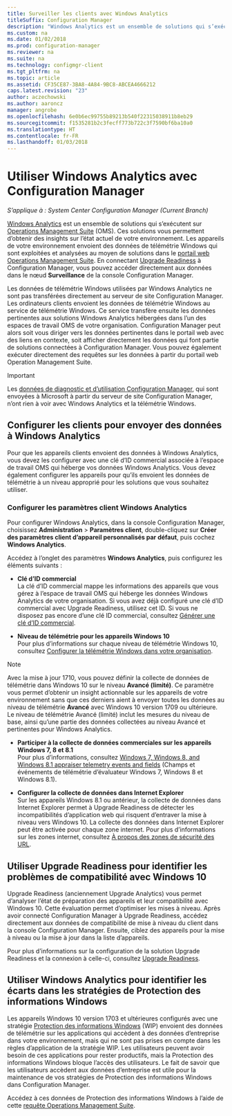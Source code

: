 ```yaml
---
title: Surveiller les clients avec Windows Analytics
titleSuffix: Configuration Manager
description: "Windows Analytics est un ensemble de solutions qui s’exécutent sur Operations Management Suite et qui vous permettent d’obtenir des insights utiles sur l’état actuel de votre environnement en exploitant les données de télémétrie Windows envoyées par les appareils de votre environnement."
ms.custom: na
ms.date: 01/02/2018
ms.prod: configuration-manager
ms.reviewer: na
ms.suite: na
ms.technology: configmgr-client
ms.tgt_pltfrm: na
ms.topic: article
ms.assetid: CF35CE87-3BA8-4A84-9BC8-ABCEA4666212
caps.latest.revision: "23"
author: aczechowski
ms.author: aaroncz
manager: angrobe
ms.openlocfilehash: 6e0b6ec99755b89213b540f22315038911b8eb29
ms.sourcegitcommit: f1535281b2c3fecff773b722c3f7590bf6ba10a0
ms.translationtype: HT
ms.contentlocale: fr-FR
ms.lasthandoff: 01/03/2018
---
```

# <a name="use-windows-analytics-with-configuration-manager"></a>Utiliser Windows Analytics avec Configuration Manager

*S’applique à : System Center Configuration Manager (Current Branch)*

[Windows Analytics](https://www.microsoft.com/WindowsForBusiness/windows-analytics) est un ensemble de solutions qui s’exécutent sur [Operations Management Suite](/azure/operations-management-suite/operations-management-suite-overview) (OMS). Ces solutions vous permettent d’obtenir des insights sur l’état actuel de votre environnement. Les appareils de votre environnement envoient des données de télémétrie Windows qui sont exploitées et analysées au moyen de solutions dans le [portail web Operations Management Suite](https://mms.microsoft.com). En connectant [Upgrade Readiness](/sccm/core/clients/manage/upgrade/upgrade-analytics) à Configuration Manager, vous pouvez accéder directement aux données dans le nœud **Surveillance** de la console Configuration Manager.

Les données de télémétrie Windows utilisées par Windows Analytics ne sont pas transférées directement au serveur de site Configuration Manager. Les ordinateurs clients envoient les données de télémétrie Windows au service de télémétrie Windows. Ce service transfère ensuite les données pertinentes aux solutions Windows Analytics hébergées dans l’un des espaces de travail OMS de votre organisation. Configuration Manager peut alors soit vous diriger vers les données pertinentes dans le portail web avec des liens en contexte, soit afficher directement les données qui font partie de solutions connectées à Configuration Manager. Vous pouvez également exécuter directement des requêtes sur les données à partir du portail web Operation Management Suite.

>[!Important]
>Les [données de diagnostic et d’utilisation Configuration Manager](../../plan-design/diagnostics/diagnostics-and-usage-data.md), qui sont envoyées à Microsoft à partir du serveur de site Configuration Manager, n’ont rien à voir avec Windows Analytics et la télémétrie Windows.

## <a name="configure-clients-to-report-data-to-windows-analytics"></a>Configurer les clients pour envoyer des données à Windows Analytics

Pour que les appareils clients envoient des données à Windows Analytics, vous devez les configurer avec une clé d’ID commercial associée à l’espace de travail OMS qui héberge vos données Windows Analytics. Vous devez également configurer les appareils pour qu’ils envoient les données de télémétrie à un niveau approprié pour les solutions que vous souhaitez utiliser. 

### <a name="configure-windows-analytics-client-settings"></a>Configurer les paramètres client Windows Analytics
Pour configurer Windows Analytics, dans la console Configuration Manager, choisissez **Administration** > **Paramètres client**, double-cliquez sur **Créer des paramètres client d’appareil personnalisés par défaut**, puis cochez **Windows Analytics**.  

Accédez à l’onglet des paramètres **Windows Analytics**, puis configurez les éléments suivants :
  -  **Clé d’ID commercial**  
La clé d’ID commercial mappe les informations des appareils que vous gérez à l’espace de travail OMS qui héberge les données Windows Analytics de votre organisation. Si vous avez déjà configuré une clé d’ID commercial avec Upgrade Readiness, utilisez cet ID. Si vous ne disposez pas encore d’une clé ID commercial, consultez [Générer une clé d’ID commercial]( https://technet.microsoft.com/itpro/windows/deploy/upgrade-readiness-get-started#generate-your-commercial-id-key).

  -  **Niveau de télémétrie pour les appareils Windows 10**   
Pour plus d’informations sur chaque niveau de télémétrie Windows 10, consultez [Configurer la télémétrie Windows dans votre organisation](https://technet.microsoft.com/itpro/windows/manage/configure-windows-telemetry-in-your-organization#telemetry-levels).

   > [!Note]
   > Avec la mise à jour 1710, vous pouvez définir la collecte de données de télémétrie dans Windows 10 sur le niveau **Avancé (limité)**. Ce paramètre vous permet d’obtenir un insight actionnable sur les appareils de votre environnement sans que ces derniers aient à envoyer toutes les données au niveau de télémétrie **Avancé** avec Windows 10 version 1709 ou ultérieure. Le niveau de télémétrie Avancé (limité) inclut les mesures du niveau de base, ainsi qu’une partie des données collectées au niveau Avancé et pertinentes pour Windows Analytics.


  -  **Participer à la collecte de données commerciales sur les appareils Windows 7, 8 et 8.1**   
Pour plus d’informations, consultez [Windows 7, Windows 8, and Windows 8.1 appraiser telemetry events and fields](https://go.microsoft.com/fwlink/?LinkID=822965) (Champs et événements de télémétrie d’évaluateur Windows 7, Windows 8 et Windows 8.1).

  -  **Configurer la collecte de données dans Internet Explorer**  
Sur les appareils Windows 8.1 ou antérieur, la collecte de données dans Internet Explorer permet à Upgrade Readiness de détecter les incompatibilités d’application web qui risquent d’entraver la mise à niveau vers Windows 10. La collecte des données dans Internet Explorer peut être activée pour chaque zone internet. Pour plus d’informations sur les zones internet, consultez [À propos des zones de sécurité des URL](https://msdn.microsoft.com/library/ms537183(v=vs.85).aspx).

## <a name="use-upgrade-readiness-to-identify-windows-10-compatibility-issues"></a>Utiliser Upgrade Readiness pour identifier les problèmes de compatibilité avec Windows 10

Upgrade Readiness (anciennement Upgrade Analytics) vous permet d’analyser l’état de préparation des appareils et leur compatibilité avec Windows 10. Cette évaluation permet d’optimiser les mises à niveau. Après avoir connecté Configuration Manager à Upgrade Readiness, accédez directement aux données de compatibilité de mise à niveau du client dans la console Configuration Manager. Ensuite, ciblez des appareils pour la mise à niveau ou la mise à jour dans la liste d’appareils.

Pour plus d’informations sur la configuration de la solution Upgrade Readiness et la connexion à celle-ci, consultez [Upgrade Readiness](../../clients/manage/upgrade/upgrade-analytics.md).

## <a name="use-windows-analytics-to-identify-gaps-in-windows-information-protection-policies"></a>Utiliser Windows Analytics pour identifier les écarts dans les stratégies de Protection des informations Windows

Les appareils Windows 10 version 1703 et ultérieures configurés avec une stratégie [Protection des informations Windows](https://docs.microsoft.com/en-us/windows/threat-protection/windows-information-protection/protect-enterprise-data-using-wip) (WIP) envoient des données de télémétrie sur les applications qui accèdent à des données d’entreprise dans votre environnement, mais qui ne sont pas prises en compte dans les règles d’application de la stratégie WIP. Les utilisateurs peuvent avoir besoin de ces applications pour rester productifs, mais la Protection des informations Windows bloque l’accès des utilisateurs. Le fait de savoir que les utilisateurs accèdent aux données d’entreprise est utile pour la maintenance de vos stratégies de Protection des informations Windows dans Configuration Manager. 

Accédez à ces données de Protection des informations Windows à l’aide de cette [requête Operations Management Suite](https://go.microsoft.com/fwlink/?linkid=849952).